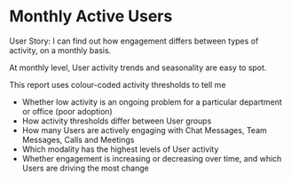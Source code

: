 # Monthly Active Users

User Story: I can find out how engagement differs between types of activity, on a monthly basis. 

At monthly level, User activity trends and seasonality are easy to spot. 

This report uses colour-coded activity thresholds to tell me

- Whether low activity is an ongoing problem for a particular department or office (poor adoption)
- How activity thresholds differ between User groups 
- How many Users are actively engaging with Chat Messages, Team Messages, Calls and Meetings
- Which modality has the highest levels of User activity
- Whether engagement is increasing or decreasing over time, and which Users are driving the most change
